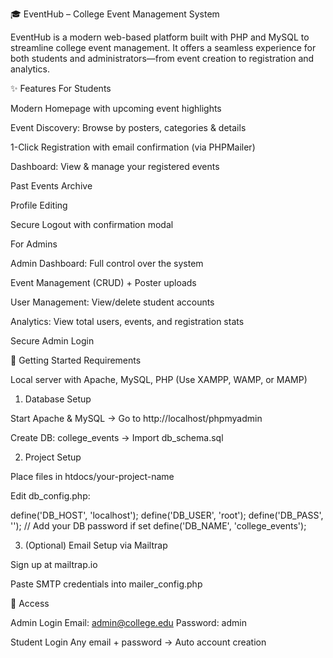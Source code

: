 🎓 EventHub – College Event Management System

EventHub is a modern web-based platform built with PHP and MySQL to streamline college event management. It offers a seamless experience for both students and administrators—from event creation to registration and analytics.

✨ Features
For Students

Modern Homepage with upcoming event highlights

Event Discovery: Browse by posters, categories & details

1-Click Registration with email confirmation (via PHPMailer)

Dashboard: View & manage your registered events

Past Events Archive

Profile Editing

Secure Logout with confirmation modal

For Admins

Admin Dashboard: Full control over the system

Event Management (CRUD) + Poster uploads

User Management: View/delete student accounts

Analytics: View total users, events, and registration stats

Secure Admin Login

🚀 Getting Started
Requirements

Local server with Apache, MySQL, PHP (Use XAMPP, WAMP, or MAMP)

1. Database Setup

Start Apache & MySQL → Go to http://localhost/phpmyadmin

Create DB: college_events → Import db_schema.sql

2. Project Setup

Place files in htdocs/your-project-name

Edit db_config.php:

define('DB_HOST', 'localhost');
define('DB_USER', 'root');
define('DB_PASS', ''); // Add your DB password if set
define('DB_NAME', 'college_events');

3. (Optional) Email Setup via Mailtrap

Sign up at mailtrap.io

Paste SMTP credentials into mailer_config.php

🔐 Access

Admin Login
Email: admin@college.edu
Password: admin

Student Login
Any email + password → Auto account creation
